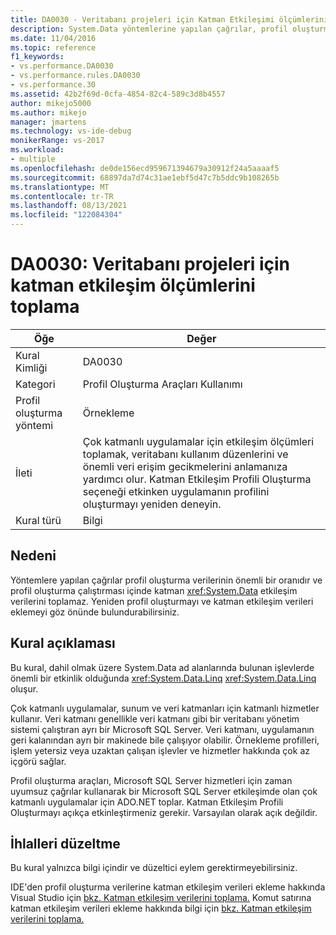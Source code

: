 ```yaml
---
title: DA0030 - Veritabanı projeleri için Katman Etkileşimi ölçümlerini | Microsoft Docs
description: System.Data yöntemlerine yapılan çağrılar, profil oluşturma verilerinin önemli bir oranıdır ve profil oluşturma çalıştırması içinde katman etkileşim verileri toplamaz. Yeniden profil oluşturmayı ve katman etkileşim verileri eklemeyi göz önünde bulundurabilirsiniz.
ms.date: 11/04/2016
ms.topic: reference
f1_keywords:
- vs.performance.DA0030
- vs.performance.rules.DA0030
- vs.performance.30
ms.assetid: 42b2f69d-0cfa-4854-82c4-589c3d8b4557
author: mikejo5000
ms.author: mikejo
manager: jmartens
ms.technology: vs-ide-debug
monikerRange: vs-2017
ms.workload:
- multiple
ms.openlocfilehash: de0de156ecd959671394679a30912f24a5aaaaf5
ms.sourcegitcommit: 68897da7d74c31ae1ebf5d47c7b5ddc9b108265b
ms.translationtype: MT
ms.contentlocale: tr-TR
ms.lasthandoff: 08/13/2021
ms.locfileid: "122084304"
---
```

# <a name="da0030-gather-tier-interaction-measurements-for-database-projects"></a>DA0030: Veritabanı projeleri için katman etkileşim ölçümlerini toplama

|Öğe|Değer|
|-|-|
|Kural Kimliği|DA0030|
|Kategori|Profil Oluşturma Araçları Kullanımı|
|Profil oluşturma yöntemi|Örnekleme|
|İleti|Çok katmanlı uygulamalar için etkileşim ölçümleri toplamak, veritabanı kullanım düzenlerini ve önemli veri erişim gecikmelerini anlamanıza yardımcı olur. Katman Etkileşim Profili Oluşturma seçeneği etkinken uygulamanın profilini oluşturmayı yeniden deneyin.|
|Kural türü|Bilgi|

## <a name="cause"></a>Nedeni
 Yöntemlere yapılan çağrılar profil oluşturma verilerinin önemli bir oranıdır ve profil oluşturma çalıştırması içinde katman <xref:System.Data> etkileşim verilerini toplamaz. Yeniden profil oluşturmayı ve katman etkileşim verileri eklemeyi göz önünde bulundurabilirsiniz.

## <a name="rule-description"></a>Kural açıklaması
 Bu kural, dahil olmak üzere System.Data ad alanlarında bulunan işlevlerde önemli bir etkinlik olduğunda <xref:System.Data.Linq> <xref:System.Data.Linq> oluşur.

 Çok katmanlı uygulamalar, sunum ve veri katmanları için katmanlı hizmetler kullanır. Veri katmanı genellikle veri katmanı gibi bir veritabanı yönetim sistemi çalıştıran ayrı bir Microsoft SQL Server. Veri katmanı, uygulamanın geri kalanından ayrı bir makinede bile çalışıyor olabilir. Örnekleme profilleri, işlem yetersiz veya uzaktan çalışan işlevler ve hizmetler hakkında çok az içgörü sağlar.

 Profil oluşturma araçları, Microsoft SQL Server hizmetleri için zaman uyumsuz çağrılar kullanarak bir Microsoft SQL Server etkileşimde olan çok katmanlı uygulamalar için ADO.NET toplar. Katman Etkileşim Profili Oluşturmayı açıkça etkinleştirmeniz gerekir. Varsayılan olarak açık değildir.

## <a name="how-to-fix-violations"></a>İhlalleri düzeltme
 Bu kural yalnızca bilgi içindir ve düzeltici eylem gerektirmeyebilirsiniz.

 IDE'den profil oluşturma verilerine katman etkileşim verileri ekleme hakkında Visual Studio için [bkz. Katman etkileşim verilerini toplama.](../profiling/collecting-tier-interaction-data.md) Komut satırına katman etkileşim verileri ekleme hakkında bilgi için [bkz. Katman etkileşim verilerini toplama.](../profiling/adding-tier-interaction-data-from-the-command-line.md)
